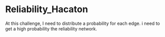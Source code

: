 # Reliability_Hacaton
At this challenge, I need to distribute a probability for each edge. i need to get a high probability the reliability network. 
